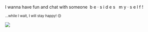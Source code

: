 I wanna have fun and chat with someone  b e · s i d e s   m y · s e l f !

<sub>...while I wait, I will stay happy! 😊</sub>

<a href="https://github.com/memiux"><img src="https://user-images.githubusercontent.com/37290/124840841-7bf60d80-df51-11eb-8abb-f69434544136.png"></a>
